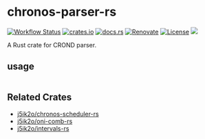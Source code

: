 # chronos-parser-rs

[![Workflow Status](https://github.com/j5ik2o/chronos-parser-rs/workflows/ci/badge.svg)](https://github.com/j5ik2o/chronos-parser-rs/actions?query=workflow%3A%22ci%22)
[![crates.io](https://img.shields.io/crates/v/chronos-parser-rs.svg)](https://crates.io/crates/chronos-parser-rs)
[![docs.rs](https://docs.rs/chronos-parser-rs/badge.svg)](https://docs.rs/chronos-parser-rs)
[![Renovate](https://img.shields.io/badge/renovate-enabled-brightgreen.svg)](https://renovatebot.com)
[![License](https://img.shields.io/badge/License-MIT-blue.svg)](https://opensource.org/licenses/MIT)
[![](https://tokei.rs/b1/github/j5ik2o/chronos-parser-rs)](https://github.com/XAMPPRocky/tokei)

A Rust crate for CROND parser.

## usage

```rust

```


## Related Crates

- [j5ik2o/chronos-scheduler-rs](https://github.com/j5ik2o/chronos-scheduler-rs)
- [j5ik2o/oni-comb-rs](https://github.com/j5ik2o/oni-comb-rs)
- [j5ik2o/intervals-rs](https://github.com/j5ik2o/intervals-rs)

